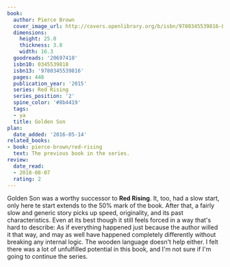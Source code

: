 ```yaml
---
book:
  author: Pierce Brown
  cover_image_url: http://covers.openlibrary.org/b/isbn/9780345539816-L.jpg
  dimensions:
    height: 25.0
    thickness: 3.8
    width: 16.3
  goodreads: '20697410'
  isbn10: 0345539818
  isbn13: '9780345539816'
  pages: 448
  publication_year: '2015'
  series: Red Rising
  series_position: '2'
  spine_color: '#8b4419'
  tags:
  - ya
  title: Golden Son
plan:
  date_added: '2016-05-14'
related_books:
- book: pierce-brown/red-rising
  text: The previous book in the series.
review:
  date_read:
  - 2018-08-07
  rating: 2
---
```


Golden Son was a worthy successor to **Red Rising**. It, too, had a slow start, only here te start extends to the 50% mark of the book. After that, a fairly slow and generic story picks up speed, originality, and its past characteristics. Even at its best though it still feels forced in a way that's hard to describe: As if everything happened just because the author willed it that way, and may as well have happened completely differently without breaking any internal logic. The wooden language doesn't help either. I felt there was a lot of unfulfilled potential in this book, and I'm not sure if I'm going to continue the series.
